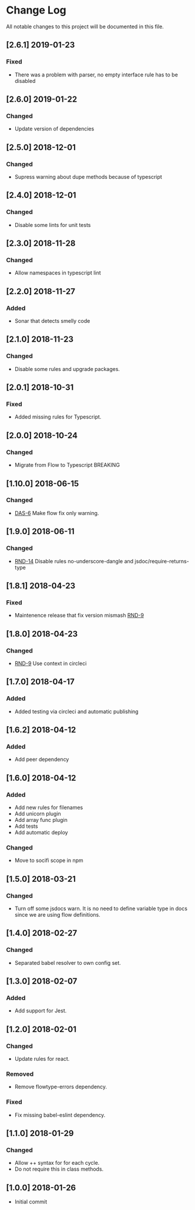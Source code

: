 # Change Log
All notable changes to this project will be documented in this file.

## [2.6.1] 2019-01-23
### Fixed
- There was a problem with parser, no empty interface rule has to be disabled

## [2.6.0] 2019-01-22
### Changed
- Update version of dependencies

## [2.5.0] 2018-12-01
### Changed
- Supress warning about dupe methods because of typescript

## [2.4.0] 2018-12-01
### Changed
- Disable some lints for unit tests

## [2.3.0] 2018-11-28
### Changed
- Allow namespaces in typescript lint

## [2.2.0] 2018-11-27
### Added
- Sonar that detects smelly code

## [2.1.0] 2018-11-23
### Changed
- Disable some rules and upgrade packages.

## [2.0.1] 2018-10-31
### Fixed
- Added missing rules for Typescript.

## [2.0.0] 2018-10-24
### Changed
- Migrate from Flow to Typescript BREAKING

## [1.10.0] 2018-06-15
### Changed
- [DAS-6](https://socifi.atlassian.net/browse/DAS-6) Make flow fix only warning.

## [1.9.0] 2018-06-11
### Changed
- [RND-14](https://socifi.atlassian.net/browse/RND-14) Disable rules no-underscore-dangle and jsdoc/require-returns-type

## [1.8.1] 2018-04-23
### Fixed
- Maintenence release that fix version mismash [RND-9](https://socifi.atlassian.net/browse/RND-9)

## [1.8.0] 2018-04-23
### Changed
- [RND-9](https://socifi.atlassian.net/browse/RND-9) Use context in circleci

## [1.7.0] 2018-04-17
### Added
- Added testing via circleci and automatic publishing

## [1.6.2] 2018-04-12
### Added
- Add peer dependency

## [1.6.0] 2018-04-12
### Added
- Add new rules for filenames
- Add unicorn plugin
- Add array func plugin
- Add tests
- Add automatic deploy

### Changed
- Move to socifi scope in npm

## [1.5.0] 2018-03-21
### Changed
- Turn off some jsdocs warn. It is no need to define variable type in docs since we are using flow definitions.

## [1.4.0] 2018-02-27
### Changed
- Separated babel resolver to own config set.

## [1.3.0] 2018-02-07
### Added
- Add support for Jest.

## [1.2.0] 2018-02-01
### Changed
- Update rules for react.

### Removed
- Remove flowtype-errors dependency.

### Fixed
- Fix missing babel-eslint dependency.

## [1.1.0] 2018-01-29
### Changed
- Allow ++ syntax for for each cycle.
- Do not require this in class methods.

## [1.0.0] 2018-01-26
- Initial commit
